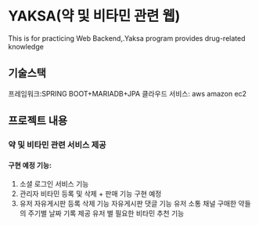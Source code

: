 # YAKSA(약 및 비타민 관련 웹)
This is for practicing Web Backend,.Yaksa program provides drug-related knowledge

## 기술스택
프레임워크:SPRING BOOT+MARIADB+JPA
클라우드 서비스: aws amazon ec2

## 프로젝트 내용
### 약 및 비타민 관련 서비스 제공
#### 구현 예정 기능:
1. 소셜 로그인 서비스 기능
2. 관리자 
비타민 등록 및 삭제 + 판매 기능 구현 예정
3. 유저
자유게시판 등록 삭제 기능
자유게시판 댓글 기능
유저 소통 채널
구매한 약들의 주기별 날짜 기록 제공
유저 별 필요한 비타민 추천 기능

